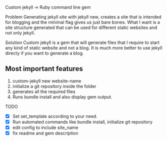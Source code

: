 Custom jekyll -> Ruby command line gem

Problem
Generating jekyll site with jekyll new, creates a site that is intended for blogging and the minimal flag gives us just bare bones. What I want is a site structure generated that can be used for different static websites and not only jekyll.

Solution
Custom jekyll is a gem that will generate files that I require to start any kind of static website and not a blog. It is much more better to use jekyll directy if you want to generate a blog.

## Most important features
1. custom-jekyll new website-name
2. initialize a git repository inside the folder
3. generates all the required files
4. Runs bundle install and also display gem output. 

TODO
- [x] Set set_template according to your need.
- [x] Run automated commands like bundle install, initialize git repository
- [x] edit config to include site_name
- [x] fix readme and gem description
